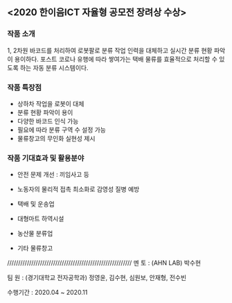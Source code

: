 ## <2020 한이음ICT 자율형 공모전 장려상 수상>

### 작품 소개
  1, 2차원 바코드를 처리하여 로봇팔로 분류 작업 인력을 대체하고 실시간 분류 현황 파악이 용이하다.
  포스트 코로나 유행에 따라 쌓여가는 택배 물류를 효율적으로 처리할 수 있도록 하는 자동 분류 시스템이다.
  
### 작품 특장점
  - 상하차 작업을 로봇이 대체
  - 분류 현황 파악이 용이
  - 다양한 바코드 인식 가능
  - 필요에 따라 분류 구역 수 설정 가능
  - 물류창고의 무인화 실현성 제시

### 작품 기대효과 및 활용분야
  - 안전 문제 개선 : 끼임사고 등
  - 노동자의 물리적 접촉 최소화로 감영성 질병 예방
  
  - 택배 및 운송업
  - 대형마트 하역시설
  - 농산물 분류업
  - 기타 물류창고




 
 
///////////////////////////////////////////////////////// 
멘   토 : (AHN LAB) 박수현

팀   원 : (경기대학교 전자공학과) 정영윤, 김수현, 심원보, 안재형, 전수빈

수행기간 : 2020.04 ~ 2020.11
